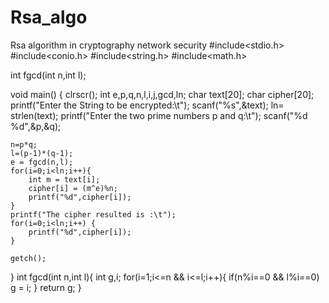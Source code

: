 # Rsa_algo
Rsa algorithm in cryptography network security 
#include<stdio.h>
#include<conio.h>
#include<string.h>
#include<math.h>

int fgcd(int n,int l);

void main() {
	clrscr();
	int e,p,q,n,l,i,j,gcd,ln;
	char text[20];
	char cipher[20];
	printf("Enter the String to be encrypted:\t");
	scanf("%s",&text);
	ln= strlen(text);
	printf("Enter the two prime numbers p and q:\t");
	scanf("%d %d",&p,&q);

	n=p*q;
	l=(p-1)*(q-1);
	e = fgcd(n,l);
	for(i=0;i<ln;i++){
		int m = text[i];
		cipher[i] = (m^e)%n;
		printf("%d",cipher[i]);
	}
	printf("The cipher resulted is :\t");
	for(i=0;i<ln;i++) {
		printf("%d",cipher[i]);
	}

	getch();

}
int fgcd(int n,int l){
	int g,i;
	for(i=1;i<=n && i<=l;i++){
		if(n%i==0 && l%i==0)
			g = i;
	}
	return g;
}
